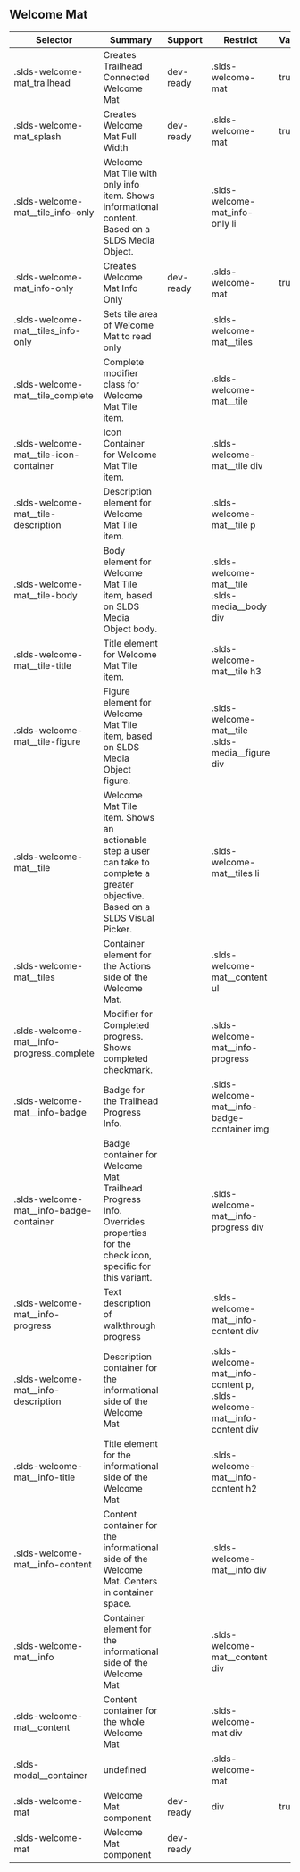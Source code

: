 

## Welcome Mat

| Selector | Summary | Support | Restrict | Variant | Modifier |
|-------|-------|-------|-------|-------|-------|
| .slds-welcome-mat_trailhead | Creates Trailhead Connected Welcome Mat | dev-ready | .slds-welcome-mat | true |   |
| .slds-welcome-mat_splash | Creates Welcome Mat Full Width | dev-ready | .slds-welcome-mat | true |   |
| .slds-welcome-mat__tile_info-only | Welcome Mat Tile with only info item. Shows informational content. Based on a SLDS Media Object. |   | .slds-welcome-mat_info-only li |   |   |
| .slds-welcome-mat_info-only | Creates Welcome Mat Info Only | dev-ready | .slds-welcome-mat | true |   |
| .slds-welcome-mat__tiles_info-only | Sets tile area of Welcome Mat to read only |   | .slds-welcome-mat__tiles |   |   |
| .slds-welcome-mat__tile_complete | Complete modifier class for Welcome Mat Tile item. |   | .slds-welcome-mat__tile |   | true |
| .slds-welcome-mat__tile-icon-container | Icon Container for Welcome Mat Tile item. |   | .slds-welcome-mat__tile div |   |   |
| .slds-welcome-mat__tile-description | Description element for Welcome Mat Tile item. |   | .slds-welcome-mat__tile p |   |   |
| .slds-welcome-mat__tile-body | Body element for Welcome Mat Tile item, based on SLDS Media Object body. |   | .slds-welcome-mat__tile .slds-media__body div |   |   |
| .slds-welcome-mat__tile-title | Title element for Welcome Mat Tile item. |   | .slds-welcome-mat__tile h3 |   |   |
| .slds-welcome-mat__tile-figure | Figure element for Welcome Mat Tile item, based on SLDS Media Object figure. |   | .slds-welcome-mat__tile .slds-media__figure div |   |   |
| .slds-welcome-mat__tile | Welcome Mat Tile item. Shows an actionable step a user can take to complete a greater objective. Based on a SLDS Visual Picker. |   | .slds-welcome-mat__tiles li |   |   |
| .slds-welcome-mat__tiles | Container element for the Actions side of the Welcome Mat. |   | .slds-welcome-mat__content ul |   |   |
| .slds-welcome-mat__info-progress_complete | Modifier for Completed progress. Shows completed checkmark. |   | .slds-welcome-mat__info-progress |   | true |
| .slds-welcome-mat__info-badge | Badge for the Trailhead Progress Info. |   | .slds-welcome-mat__info-badge-container img |   |   |
| .slds-welcome-mat__info-badge-container | Badge container for Welcome Mat Trailhead Progress Info. Overrides properties for the check icon, specific for this variant. |   | .slds-welcome-mat__info-progress div |   |   |
| .slds-welcome-mat__info-progress | Text description of walkthrough progress |   | .slds-welcome-mat__info-content div |   |   |
| .slds-welcome-mat__info-description | Description container for the informational side of the Welcome Mat |   | .slds-welcome-mat__info-content p, .slds-welcome-mat__info-content div |   |   |
| .slds-welcome-mat__info-title | Title element for the informational side of the Welcome Mat |   | .slds-welcome-mat__info-content h2 |   |   |
| .slds-welcome-mat__info-content | Content container for the informational side of the Welcome Mat. Centers in container space. |   | .slds-welcome-mat__info div |   |   |
| .slds-welcome-mat__info | Container element for the informational side of the Welcome Mat |   | .slds-welcome-mat__content div |   |   |
| .slds-welcome-mat__content | Content container for the whole Welcome Mat |   | .slds-welcome-mat div |   |   |
| .slds-modal__container | undefined |   | .slds-welcome-mat |   |   |
| .slds-welcome-mat | Welcome Mat component | dev-ready | div | true |   |
| .slds-welcome-mat | Welcome Mat component | dev-ready |   |   |   |
